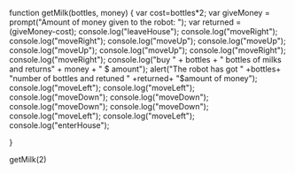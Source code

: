 function getMilk(bottles, money) {
    var cost=bottles*2;
    var giveMoney = prompt("Amount of money given to the robot: ");
    var returned = (giveMoney-cost);
    console.log("leaveHouse");
    console.log("moveRight");
    console.log("moveRight");
    console.log("moveUp");
    console.log("moveUp");
    console.log("moveUp");
    console.log("moveUp");
    console.log("moveRight");
    console.log("moveRight");
    console.log("buy " + bottles + " bottles of milks and returns" + money + " $ amount");
    alert("The robot has got " +bottles+ "number of bottles and retuned " +returned+ "$amount of money");
    console.log("moveLeft");
    console.log("moveLeft");
    console.log("moveDown");
    console.log("moveDown");
    console.log("moveDown");
    console.log("moveDown");
    console.log("moveLeft");
    console.log("moveLeft");
    console.log("enterHouse");
    
}

getMilk(2)


